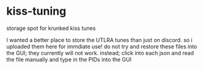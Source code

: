 # kiss-tuning
storage spot for krunked kiss tunes 

I wanted a better place to store the UTLRA tunes than just on discord.
so i uploaded them here for immdiate use!
do not try and restore these files into the GUI; they currently will not work.
instead; click into each json and read the file manually and type in the PIDs into the GUI